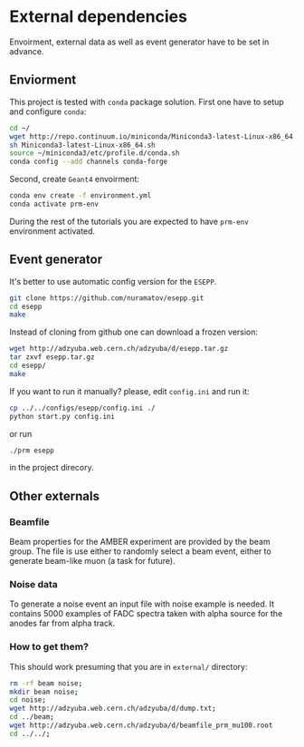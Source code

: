 # External dependencies

Envoirment, external data as well as event generator have to be set 
in advance.

## Enviorment

This project is tested with `conda` package solution.
First one have to setup and configure `conda`:
```bash
cd ~/
wget http://repo.continuum.io/miniconda/Miniconda3-latest-Linux-x86_64.sh
sh Miniconda3-latest-Linux-x86_64.sh
source ~/miniconda3/etc/profile.d/conda.sh
conda config --add channels conda-forge
```

Second, create `Geant4` envoirment:
```bash
conda env create -f environment.yml
conda activate prm-env
```
During the rest of the tutorials you are expected to have `prm-env` environment activated.

## Event generator

It's better to use automatic config version for the `ESEPP`.
```bash
git clone https://github.com/nuramatov/esepp.git
cd esepp
make
```

Instead of cloning from github one can download a frozen version:
```bash
wget http://adzyuba.web.cern.ch/adzyuba/d/esepp.tar.gz
tar zxvf esepp.tar.gz
cd esepp/
make
```

If you want to run it manually? please, edit `config.ini` and run it:
```bash
cp ../../configs/esepp/config.ini ./
python start.py config.ini
```
or run
```bash
./prm esepp
```
in the project direcory.

## Other externals

### Beamfile

Beam properties for the AMBER experiment are provided by the beam group.
The file is use either to randomly select a beam event, either to 
generate beam-like muon (a task for future).

### Noise data

To generate a noise event an input file with noise example is needed.
It contains 5000 examples of FADC spectra taken with alpha source for
the anodes far from alpha track.

### How to get them?

This should work presuming that you are in `external/` directory:

```bash
rm -rf beam noise;
mkdir beam noise;
cd noise;
wget http://adzyuba.web.cern.ch/adzyuba/d/dump.txt;
cd ../beam;
wget http://adzyuba.web.cern.ch/adzyuba/d/beamfile_prm_mu100.root
cd ../../;
```
